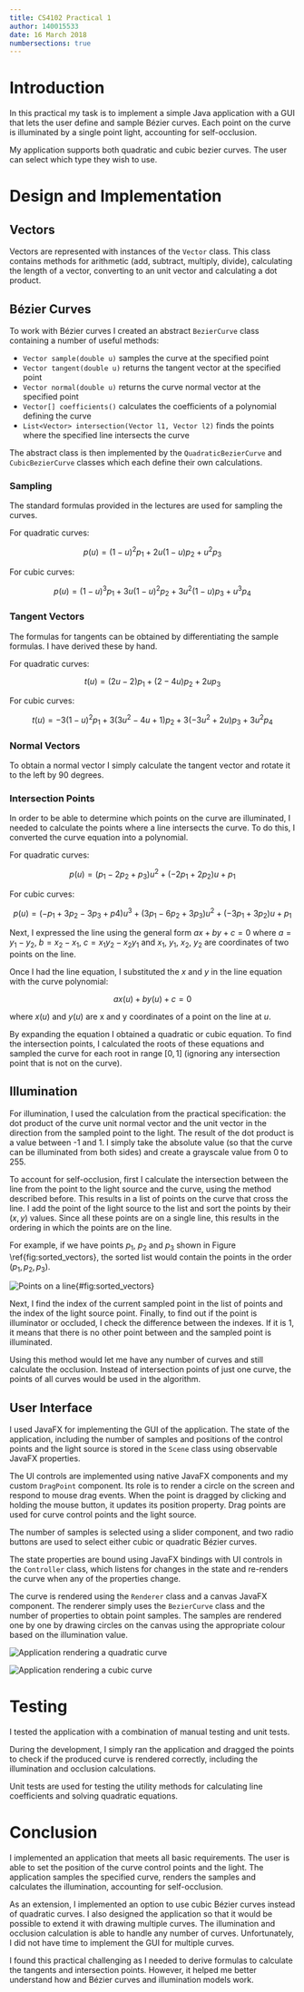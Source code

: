 ```yaml
---
title: CS4102 Practical 1
author: 140015533
date: 16 March 2018
numbersections: true
---
```


# Introduction

In this practical my task is to implement a simple Java application with a GUI that lets the user define and sample Bézier curves. Each point on the curve is illuminated by a single point light, accounting for self-occlusion.

My application supports both quadratic and cubic bezier curves. The user can select which type they wish to use.

# Design and Implementation

## Vectors

Vectors are represented with instances of the `Vector` class. This class contains methods for arithmetic (add, subtract, multiply, divide), calculating the length of a vector, converting to an unit vector and calculating a dot product.

## Bézier Curves

To work with Bézier curves I created an abstract `BezierCurve` class containing a number of useful methods:

* `Vector sample(double u)` samples the curve at the specified point
* `Vector tangent(double u)` returns the tangent vector at the specified point
* `Vector normal(double u)` returns the curve normal vector at the specified point
* `Vector[] coefficients()` calculates the coefficients of a polynomial defining the curve
* `List<Vector> intersection(Vector l1, Vector l2)` finds the points where the specified line intersects the curve

The abstract class is then implemented by the `QuadraticBezierCurve` and `CubicBezierCurve` classes which each define their own calculations.

### Sampling

The standard formulas provided in the lectures are used for sampling the curves.

For quadratic curves:

$$p(u) = (1-u)^2 p_1 + 2u (1-u) p_2 + u^2 p_3$$

For cubic curves:

$$p(u) = (1-u)^3 p_1 + 3u (1-u)^2 p_2 + 3u^2 (1-u) p_3 + u^3 p_4$$

### Tangent Vectors

The formulas for tangents can be obtained by differentiating the sample formulas. I have derived these by hand.

For quadratic curves:

$$t(u) = (2u - 2) p_1 + (2 - 4u) p_2 + 2u p_3$$

For cubic curves:

$$t(u) = -3 (1-u)^2 p_1 + 3 (3u^2 - 4u + 1) p_2 + 3 (-3u^2 + 2u) p_3 + 3u^2 p_4$$

### Normal Vectors

To obtain a normal vector I simply calculate the tangent vector and rotate it to the left by 90 degrees.

### Intersection Points

In order to be able to determine which points on the curve are illuminated, I needed to calculate the points where a line intersects the curve. To do this, I converted the curve equation into a polynomial.

For quadratic curves:

$$p(u) = (p_1 - 2 p_2 + p_3) u^2 + (-2 p_1 + 2 p_2) u + p_1$$

For cubic curves:

$$p(u) = (-p_1 + 3 p_2 - 3 p_3 + p4) u^3 + (3 p_1 - 6 p_2 + 3 p_3) u^2 + (-3 p_1 + 3 p_2) u + p_1$$

Next, I expressed the line using the general form $ax + by + c = 0$ where $a = y_1 - y_2$, $b = x_2 - x_1$, $c = x_1 y_2 - x_2 y_1$ and $x_1$, $y_1$, $x_2$, $y_2$ are coordinates of two points on the line.

Once I had the line equation, I substituted the $x$ and $y$ in the line equation with the curve polynomial:

$$a x(u) + b y(u) + c = 0$$

where $x(u)$ and $y(u)$ are x and y coordinates of a point on the line at $u$.

By expanding the equation I obtained a quadratic or cubic equation. To find the intersection points, I calculated the roots of these equations and sampled the curve for each root in range $[0, 1]$ (ignoring any intersection point that is not on the curve).

## Illumination

For illumination, I used the calculation from the practical specification: the dot product of the curve unit normal vector and the unit vector in the direction from the sampled point to the light. The result of the dot product is a value between -1 and 1. I simply take the absolute value (so that the curve can be illuminated from both sides) and create a grayscale value from 0 to 255.

To account for self-occlusion, first I calculate the intersection between the line from the point to the light source and the curve, using the method described before. This results in a list of points on the curve that cross the line. I add the point of the light source to the list and sort the points by their $(x, y)$ values. Since all these points are on a single line, this results in the ordering in which the points are on the line.

For example, if we have points $p_1$, $p_2$ and $p_3$ shown in Figure \ref{fig:sorted_vectors}, the sorted list would contain the points in the order $(p_1, p_2, p_3)$.

![Points on a line](images/sorted_vectors.png){#fig:sorted_vectors}

Next, I find the index of the current sampled point in the list of points and the index of the light source point. Finally, to find out if the point is illuminator or occluded, I check the difference between the indexes. If it is 1, it means that there is no other point between and the sampled point is illuminated.

Using this method would let me have any number of curves and still calculate the occlusion. Instead of intersection points of just one curve, the points of all curves would be used in the algorithm.

## User Interface

I used JavaFX for implementing the GUI of the application. The state of the application, including the number of samples and positions of the control points and the light source is stored in the `Scene` class using observable JavaFX properties.

The UI controls are implemented using native JavaFX components and my custom `DragPoint` component. Its role is to render a circle on the screen and respond to mouse drag events. When the point is dragged by clicking and holding the mouse button, it updates its position property. Drag points are used for curve control points and the light source.

The number of samples is selected using a slider component, and two radio buttons are used to select either cubic or quadratic Bézier curves.

The state properties are bound using JavaFX bindings with UI controls in the `Controller` class, which listens for changes in the state and re-renders the curve when any of the properties change.

The curve is rendered using the `Renderer` class and a canvas JavaFX component. The renderer simply uses the `BezierCurve` class and the number of properties to obtain point samples. The samples are rendered one by one by drawing circles on the canvas using the appropriate colour based on the illumination value.

![Application rendering a quadratic curve](images/app_quadratic.png)

![Application rendering a cubic curve](images/app_cubic.png)

# Testing

I tested the application with a combination of manual testing and unit tests.

During the development, I simply ran the application and dragged the points to check if the produced curve is rendered correctly, including the illumination and occlusion calculations.

Unit tests are used for testing the utility methods for calculating line coefficients and solving quadratic equations.

# Conclusion

I implemented an application that meets all basic requirements. The user is able to set the position of the curve control points and the light. The application samples the specified curve, renders the samples and calculates the illumination, accounting for self-occlusion.

As an extension, I implemented an option to use cubic Bézier curves instead of quadratic curves. I also designed the application so that it would be possible to extend it with drawing multiple curves. The illumination and occlusion calculation is able to handle any number of curves. Unfortunately, I did not have time to implement the GUI for multiple curves.

I found this practical challenging as I needed to derive formulas to calculate the tangents and intersection points. However, it helped me better understand how and Bézier curves and illumination models work.